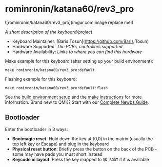 # rominronin/katana60/rev3_pro

![rominronin/katana60/rev3_pro](imgur.com image replace me!)

*A short description of the keyboard/project*

* Keyboard Maintainer: [Baris Tosun](https://github.com/Baris Tosun)
* Hardware Supported: *The PCBs, controllers supported*
* Hardware Availability: *Links to where you can find this hardware*

Make example for this keyboard (after setting up your build environment):

    make rominronin/katana60/rev3_pro:default

Flashing example for this keyboard:

    make rominronin/katana60/rev3_pro:default:flash

See the [build environment setup](https://docs.qmk.fm/#/getting_started_build_tools) and the [make instructions](https://docs.qmk.fm/#/getting_started_make_guide) for more information. Brand new to QMK? Start with our [Complete Newbs Guide](https://docs.qmk.fm/#/newbs).

## Bootloader

Enter the bootloader in 3 ways:

* **Bootmagic reset**: Hold down the key at (0,0) in the matrix (usually the top left key or Escape) and plug in the keyboard
* **Physical reset button**: Briefly press the button on the back of the PCB - some may have pads you must short instead
* **Keycode in layout**: Press the key mapped to `QK_BOOT` if it is available

